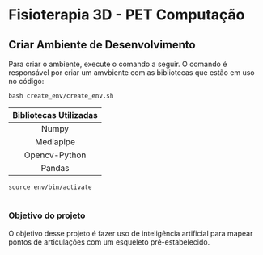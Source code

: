 # Fisioterapia 3D - PET Computação

## Criar Ambiente de Desenvolvimento 

Para criar o ambiente, execute o comando a seguir. O comando é responsável por criar um amvbiente com as bibliotecas que estão em uso no código:
```
bash create_env/create_env.sh
```


|Bibliotecas Utilizadas|
|:------------:|
| Numpy |
| Mediapipe |
| Opencv-Python |
| Pandas |

```
source env/bin/activate
```
#

### Objetivo do projeto

O objetivo desse projeto é fazer uso de inteligência artificial para mapear pontos de articulações com um esqueleto pré-estabelecido. 
